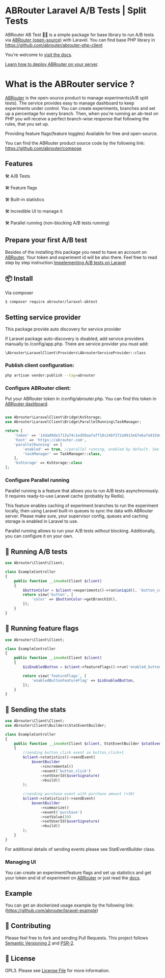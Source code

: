 # ABRouter Laravel A/B Tests | Split Tests

ABRouter AB Test :construction_worker_woman: is a simple package for base library to run A/B tests via [ABRouter (open-source)](https://abrouter.com) with Laravel.
You can find base PHP library in https://github.com/abrouter/abrouter-php-client

You're welcome to [visit the docs](https://docs.abrouter.com/docs/intro/).

[Learn how to deploy ABRouter on your server](https://github.com/abrouter/abrouter).


# What is the ABRouter service ? 

[ABRouter](https://abrouter.com) is the open-source product to manage experiments(A/B split tests). The service provides easy to manage dashboard to keep experiments under control.
You can create experiments, branches and set up a percentage for every branch. Then, when you're running an ab-test on PHP you will receive a perfect branch-wise response that following the rules, that you set up.

Providing feature flags(feature toggles)
Available for free and open-source. 

You can find the ABRouter product source code by the following link: https://github.com/abrouter/compose

## Features

🛠 A/B Tests

🛠 Feature flags

🛠 Built-in statistics

🛠 Incredible UI to manage it 

🛠 Parallel running (non-blocking A/B tests running)


## Prepare your first A/B test
Besides of the installing this package you need to have an account on [ABRouter](https://abrouter.com). Your token and experiment id will be also there.
Feel free to read step by step instruction [Impelementing A/B tests on Laravel](https://abrouter.com/en/laravel-ab-tests)

## :package: Install
Via composer

``` bash
$ composer require abrouter/laravel-abtest
```

## Setting service provider
This package provide auto discovery for service provider

If Laravel package auto-discovery is disabled, add service providers manually to /config/app.php. There are service provider you must add:

```
\Abrouter\LaravelClient\Providers\AbrouterServiceProvider::class
```

### Publish client configuration:

```bash
php artisan vendor:publish --tag=abrouter
```

### Configure ABRouter client:

Put your ABRouter token in /config/abrouter.php. You can find this token in [ABRouter dashboard](https://abrouter.com/en/board).

```php

use Abrouter\LaravelClient\Bridge\KvStorage;
use Abrouter\LaravelClient\Bridge\ParallelRunning\TaskManager;

return [
    'token' => '14da89de1713a74c1ed50aafaff18c24bf372a9913e67e6a7a915def3332a97c9c9ecbe2cd6d3047',
    'host' => 'https://abrouter.com',
    'parallelRunning' => [
        'enabled' => true, //parallel running, enabled by default. See next section.
        'taskManager' => TaskManager::class,
    ],
    'kvStorage' => KvStorage::class
];
```

### Configure Parallel running

Parallel running is a feature that allows you to run A/B tests asynchronously. 
It requires ready-to-use Laravel cache (probably by Redis). 

This feature enables caching of experiment branches to run the experiment locally, then using Laravel built-in queues to sync the data with ABRouter server.
Please make sure, your supervisor config, queues and caching storage is enabled in Laravel to use.

Parallel running allows to run your A/B tests without blocking. 
Additionally, you can configure it on your own.

## :rocket: Running A/B tests

```php
use Abrouter\Client\Client;

class ExampleController
{
    public function __invoke(Client $client)
    {
        $buttonColor = $client->experiments()->run(uniqid(), 'button_color');
        return view('button', [
            'color' => $buttonColor->getBranchId(),
        ]);
    }
}
```
## :rocket: Running feature flags

```php
use Abrouter\Client\Client;

class ExampleController
{
    public function __invoke(Client $client)
    {
        $isEnabledButton = $client->featureFlags()->run('enabled_button_feature_flag');

        return view('featureFlags', [
            'enabledButtonFeatureFlag' => $isEnabledButton,
        ]);
    }
}
```

## :rocket: Sending the stats

```php
use Abrouter\Client\Client;
use Abrouter\Client\Builders\StatEventBuilder;

class ExampleController
{
    public function __invoke(Client $client, StatEventBuilder $statEventBuilder)
    {
        //sending button_click event as button_click+1
        $client->statistics()->sendEvent(
            $eventBuilder
                ->incremental()
                ->event('button_click')
                ->setUserId($userSignature)
                ->build()
        );
        
        //sending purchase event with purchase amount (+30)
        $client->statistics()->sendEvent(
            $eventBuilder
                ->summarize()
                ->event('purchase')
                ->setValue(30)
                ->setUserId($userSignature)
                ->build()
        );
    }
}
```

For additional details of sending events please see StatEventBuilder class.


### Managing UI

You can create an experiment/feature flags and set up statistics and get your token and id of experiment on [ABRouter](https://abrouter.com) or just read the [docs](https://abrouter.com/en/docs). 


## Example
You can get an dockerized usage example by the following link: (https://github.com/abrouter/laravel-example)

## :wrench: Contributing

Please feel free to fork and sending Pull Requests. This project follows [Semantic Versioning 2](http://semver.org) and [PSR-2](http://www.php-fig.org/psr/psr-2/).

## :page_facing_up: License

GPL3. Please see [License File](LICENSE) for more information.
